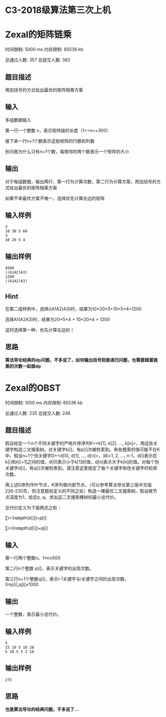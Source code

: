 # C3-2018级算法第三次上机

# Zexal的矩阵链乘

时间限制: 5000 ms 内存限制: 65536 kb

总通过人数: 357 总提交人数: 382

## 题目描述

用加括号的方式给出最优的矩阵相乘方案

## 输入

多组数据输入

第一行一个整数 n，表示矩阵链的长度（1<=n<=300）

接下来一行n+1个数表示这些矩阵的行数和列数

别问我为什么只有n+1个数，每相邻的两个数表示一个矩阵的大小

## 输出

对于每组数据，输出两行，第一行为计算次数，第二行为计算方案，用加括号的方式给出最优的矩阵相乘方案

如果不幸最优方案不唯一，选择优先计算左边的矩阵

## 输入样例

```
3
10 30 5 60
3
10 20 5 4
```

## 输出样例

```
4500
((A1A2)A3)
1200
((A1A2)A3)
```

## Hint

在第二组样例中，选择((A1A2)A3)时，结果为10×20×5+10×5×4=1200

选择A1(A2A3)时，结果为20×5×4 + 10×20×4 = 1200

这时选择第一种，优先计算左边的！

## 思路

**算法导论经典的dp问题，不多说了，如何输出括号则是递归问题，也需要跟着链乘的次数一起做dp**

# Zexal的OBST

时间限制: 1000 ms 内存限制: 65536 kb

总通过人数: 235 总提交人数: 246

## 题目描述

假设给定一个n个不同关键字的严格升序序列K=<k[1], k[2], …, k[n]>，用这些关键字构造二叉搜索树。对关键字k[i]，有p[i]次被检索到。有些搜索的值可能不在K中，假设n+1个伪关键字D=<d[0], d[1], …, d[n]>，对i=1, 2, ..., n-1，d[i]表示在k[i]和k[i+1]之间的值，d[0]表示小于k[1]的值，d[n]表示大于k[n]的值。对每个伪关键字d[i]，有q[i]次被检索到。请注意这里规定了每个关键字和伪关键字的检索次数。

用上述D序列作叶节点，K序列做内部节点，（可以参考算法导论第三版中文版226-230页，但注意题目定义的不同之处）构造一棵最优二叉搜索树。假设根节点深度为1，给定p, q，求出这二叉搜索棵树的最小总代价。

总代价定义为下面两式之和：

∑𝑖=1𝑛𝑑𝑒𝑝𝑡ℎ(𝑘[𝑖])×𝑝[𝑖]

∑𝑖=0𝑛𝑑𝑒𝑝𝑡ℎ(𝑑[𝑖])×𝑞[𝑖]

## 输入

第一行两个整数n。1≤n≤500

第二行n个整数 p[i]，表示关键字的出现次数。

第三行n+1个整数q[i]，表示i-1关键字与i关键字之间的出现次数。0≤p[i],q[i]≤1000

## 输出

一个整数，表示最小总代价。

## 输入样例

```
5
15 10 5 10 20
5 10 5 5 5 10
```

## 输出样例

```
275
```

## 思路

**也是算法导论的经典问题，不多说了...**

